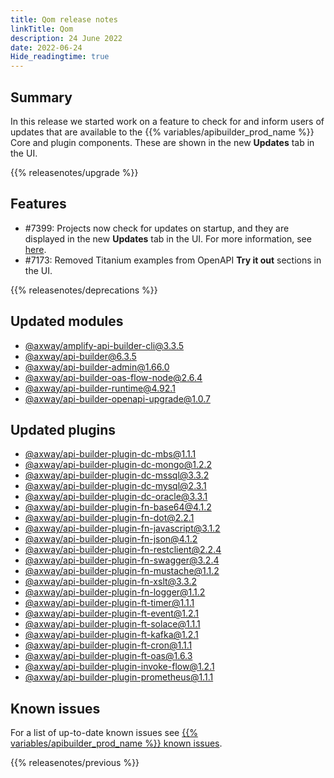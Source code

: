 ```yaml
---
title: Qom release notes
linkTitle: Qom
description: 24 June 2022
date: 2022-06-24
Hide_readingtime: true
---
```

## Summary

In this release we started work on a feature to check for and inform users of updates that are available to the {{% variables/apibuilder_prod_name %}} Core and plugin components. These are shown in the new **Updates** tab in the UI.

{{% releasenotes/upgrade %}}

<!-- ## Breaking changes -->

## Features

* #7399: Projects now check for updates on startup, and they are displayed in the new **Updates** tab in the UI. For more information, see [here](/docs/developer_guide/console/#updates-tab).
* #7173: Removed Titanium examples from OpenAPI **Try it out** sections in the UI.

{{% releasenotes/deprecations %}}

## Updated modules

* [@axway/amplify-api-builder-cli@3.3.5](https://www.npmjs.com/package/@axway/amplify-api-builder-cli/v/3.3.5)
* [@axway/api-builder@6.3.5](https://www.npmjs.com/package/@axway/api-builder/v/6.3.5)
* [@axway/api-builder-admin@1.66.0](https://www.npmjs.com/package/@axway/api-builder-admin/v/1.66.0)
* [@axway/api-builder-oas-flow-node@2.6.4](https://www.npmjs.com/package/@axway/api-builder-oas-flow-node/v/2.6.4)
* [@axway/api-builder-runtime@4.92.1](https://www.npmjs.com/package/@axway/api-builder-runtime/v/4.92.1)
* [@axway/api-builder-openapi-upgrade@1.0.7](https://www.npmjs.com/package/@axway/api-builder-openapi-upgrade/v/1.0.7)

## Updated plugins

* [@axway/api-builder-plugin-dc-mbs@1.1.1](https://www.npmjs.com/package/@axway/api-builder-plugin-dc-mbs/v/1.1.1)
* [@axway/api-builder-plugin-dc-mongo@1.2.2](https://www.npmjs.com/package/@axway/api-builder-plugin-dc-mongo/v/1.2.2)
* [@axway/api-builder-plugin-dc-mssql@3.3.2](https://www.npmjs.com/package/@axway/api-builder-plugin-dc-mssql/v/3.3.2)
* [@axway/api-builder-plugin-dc-mysql@2.3.1](https://www.npmjs.com/package/@axway/api-builder-plugin-dc-mysql/v/2.3.1)
* [@axway/api-builder-plugin-dc-oracle@3.3.1](https://www.npmjs.com/package/@axway/api-builder-plugin-dc-oracle/v/3.3.1)
* [@axway/api-builder-plugin-fn-base64@4.1.2](https://www.npmjs.com/package/@axway/api-builder-plugin-fn-base64/v/4.1.2)
* [@axway/api-builder-plugin-fn-dot@2.2.1](https://www.npmjs.com/package/@axway/api-builder-plugin-fn-dot/v/2.2.1)
* [@axway/api-builder-plugin-fn-javascript@3.1.2](https://www.npmjs.com/package/@axway/api-builder-plugin-fn-javascript/v/3.1.2)
* [@axway/api-builder-plugin-fn-json@4.1.2](https://www.npmjs.com/package/@axway/api-builder-plugin-fn-json/v/4.1.2)
* [@axway/api-builder-plugin-fn-restclient@2.2.4](https://www.npmjs.com/package/@axway/api-builder-plugin-fn-restclient/v/2.2.4)
* [@axway/api-builder-plugin-fn-swagger@3.2.4](https://www.npmjs.com/package/@axway/api-builder-plugin-fn-swagger/v/3.2.4)
* [@axway/api-builder-plugin-fn-mustache@1.1.2](https://www.npmjs.com/package/@axway/api-builder-plugin-fn-mustache/v/1.1.2)
* [@axway/api-builder-plugin-fn-xslt@3.3.2](https://www.npmjs.com/package/@axway/api-builder-plugin-fn-xslt/v/3.3.2)
* [@axway/api-builder-plugin-fn-logger@1.1.2](https://www.npmjs.com/package/@axway/api-builder-plugin-fn-logger/v/1.1.2)
* [@axway/api-builder-plugin-ft-timer@1.1.1](https://www.npmjs.com/package/@axway/api-builder-plugin-ft-timer/v/1.1.1)
* [@axway/api-builder-plugin-ft-event@1.2.1](https://www.npmjs.com/package/@axway/api-builder-plugin-ft-event/v/1.2.1)
* [@axway/api-builder-plugin-ft-solace@1.1.1](https://www.npmjs.com/package/@axway/api-builder-plugin-ft-solace/v/1.1.1)
* [@axway/api-builder-plugin-ft-kafka@1.2.1](https://www.npmjs.com/package/@axway/api-builder-plugin-ft-kafka/v/1.2.1)
* [@axway/api-builder-plugin-ft-cron@1.1.1](https://www.npmjs.com/package/@axway/api-builder-plugin-ft-cron/v/1.1.1)
* [@axway/api-builder-plugin-ft-oas@1.6.3](https://www.npmjs.com/package/@axway/api-builder-plugin-ft-oas/v/1.6.3)
* [@axway/api-builder-plugin-invoke-flow@1.2.1](https://www.npmjs.com/package/@axway/api-builder-plugin-invoke-flow/v/1.2.1)
* [@axway/api-builder-plugin-prometheus@1.1.1](https://www.npmjs.com/package/@axway/api-builder-plugin-prometheus/v/1.1.1)

## Known issues

For a list of up-to-date known issues see [{{% variables/apibuilder_prod_name %}} known issues](/docs/known_issues/).

{{% releasenotes/previous %}}
